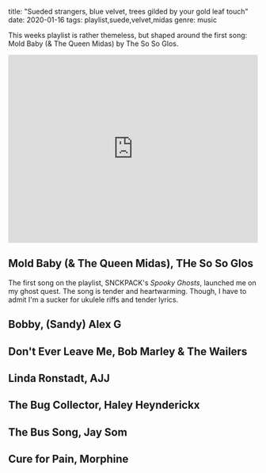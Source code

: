 title: "Sueded strangers, blue velvet, trees gilded by your gold leaf touch"
date: 2020-01-16
tags: playlist,suede,velvet,midas
genre: music

This weeks playlist is rather themeless, but shaped around the first song: Mold Baby (& The Queen Midas) by The So So Glos.

<div class="frame-wrap float-right">
<iframe src="https://open.spotify.com/embed/playlist/7cq4bDwsKxg8UGmLPNisok" width="100%" height="380" frameborder="0" allowtransparency="true" allow="encrypted-media"></iframe>
</div>

## Mold Baby (& The Queen Midas), THe So So Glos

The first song on the playlist, SNCKPACK's _Spooky Ghosts_, launched me on my ghost quest. The song is tender and heartwarming. Though, I have to admit I'm a sucker for ukulele riffs and tender lyrics.

## Bobby, (Sandy) Alex G
## Don't Ever Leave Me, Bob Marley & The Wailers
## Linda Ronstadt, AJJ
## The Bug Collector, Haley Heynderickx
## The Bus Song, Jay Som
## Cure for Pain, Morphine
